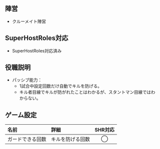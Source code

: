 ## 陣営
- クルーメイト陣営

## SuperHostRoles対応
- SuperHostRoles対応済み

## 役職説明
- パッシブ能力：
  - 1試合中設定回数だけ自動でキルを防げる。
  - キル者目線でキルが防がれたことはわかるが、スタントマン目線ではわからない。

## ゲーム設定
| 名前 | 詳細 | SHR対応 |
| :-- | :-- | :--: |
| ガードできる回数 | キルを防げる回数 | ◯ |